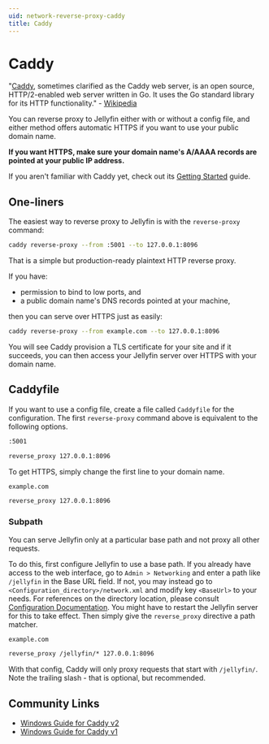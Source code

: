 ```yaml
---
uid: network-reverse-proxy-caddy
title: Caddy
---
```


# Caddy

"[Caddy](https://caddyserver.com/), sometimes clarified as the Caddy web server, is an open source, HTTP/2-enabled web server written in Go. It uses the Go standard library for its HTTP functionality." - [Wikipedia](https://en.wikipedia.org/wiki/Caddy_(web_server))

You can reverse proxy to Jellyfin either with or without a config file, and either method offers automatic HTTPS if you want to use your public domain name.

**If you want HTTPS, make sure your domain name's A/AAAA records are pointed at your public IP address.**

If you aren't familiar with Caddy yet, check out its [Getting Started](https://caddyserver.com/docs/getting-started) guide.

## One-liners

The easiest way to reverse proxy to Jellyfin is with the `reverse-proxy` command:

```bash
caddy reverse-proxy --from :5001 --to 127.0.0.1:8096
```

That is a simple but production-ready plaintext HTTP reverse proxy.

If you have:

- permission to bind to low ports, and
- a public domain name's DNS records pointed at your machine,

then you can serve over HTTPS just as easily:

```bash
caddy reverse-proxy --from example.com --to 127.0.0.1:8096
```

You will see Caddy provision a TLS certificate for your site and if it succeeds, you can then access your Jellyfin server over HTTPS with your domain name.

## Caddyfile

If you want to use a config file, create a file called `Caddyfile` for the configuration.
The first `reverse-proxy` command above is equivalent to the following options.

```txt
:5001

reverse_proxy 127.0.0.1:8096
```

To get HTTPS, simply change the first line to your domain name.

```txt
example.com

reverse_proxy 127.0.0.1:8096
```

### Subpath

You can serve Jellyfin only at a particular base path and not proxy all other requests.

To do this, first configure Jellyfin to use a base path.
If you already have access to the web interface, go to `Admin > Networking` and enter a path like `/jellyfin` in the Base URL field.
If not, you may instead go to `<Configuration_directory>/network.xml` and modify key `<BaseUrl>` to your needs. For references on the directory location, please consult [Configuration Documentation](https://jellyfin.org/docs/general/administration/configuration.html#configuration-directory).
You might have to restart the Jellyfin server for this to take effect.
Then simply give the `reverse_proxy` directive a path matcher.

```txt
example.com

reverse_proxy /jellyfin/* 127.0.0.1:8096
```

With that config, Caddy will only proxy requests that start with `/jellyfin/`.
Note the trailing slash - that is optional, but recommended.

## Community Links

- [Windows Guide for Caddy v2](https://www.reddit.com/r/jellyfin/comments/gdwe0s/windows_and_caddy_v2_reverse_proxy_guide)
- [Windows Guide for Caddy v1](https://www.reddit.com/r/jellyfin/comments/ek8ugr/windows_reverse_proxy_guide)
